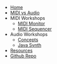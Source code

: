 - [Home](/README.md)
- [MIDI vs Audio](midi-vs-audio.md)
- MIDI Workshops
    - [MIDI Monitor](midi-monitor.md)
    - [MIDI Sequencer](midi-sequencer.md)
- Audio Workshops
    - [Concepts](audio-dsp.md)
    - [Java Synth](audio-sine.md)
- [Resources](resource.md)
- [Github Repo](https://github.com/hypercube-software/Audio-Workshops)
